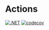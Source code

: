 # Actions
[![.NET](https://github.com/Giviruk/Actions/actions/workflows/dotnet.yml/badge.svg?branch=master)](https://codecov.io/gh/Giviruk/Actions/actions/workflows/dotnet.yml)
[![codecov](https://codecov.io/gh/Giviruk/Actions/branch/master/graph/badge.svg?token=F5HFP6H9UI)](https://codecov.io/gh/Giviruk/Actions)
